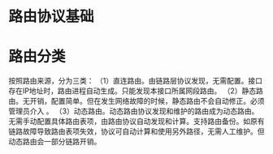 # 路由协议基础

# 路由分类

按照路由来源，分为三类： 
（1）直连路由。由链路层协议发现，无需配置。接口存在IP地址时，路由进程自动生成。只能发现本接口所属网段路由。
（2）静态路由。无开销，配置简单。但在发生网络故障的时候，静态路由不会自动修正。必须管理员介入 。
（3）动态路由。动态路由协议发现和维护的路由成为动态路由。无需手动配置具体路由表项，由路由协议自动发现和计算。支持路由备份。如原有链路故障导致路由表项失效，协议可自动计算和使用另外路径，无需人工维护。但动态路由会一部分链路开销。

